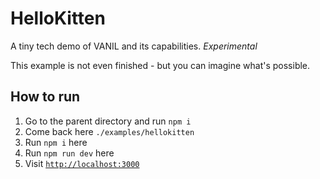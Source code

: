 # HelloKitten

A tiny tech demo of VANIL and its capabilities.
_Experimental_

This example is not even finished - but you can imagine what's possible.

## How to run

1. Go to the parent directory and run `npm i`
2. Come back here `./examples/hellokitten`
3. Run `npm i` here
4. Run `npm run dev` here
5. Visit [`http://localhost:3000`](http://localhost:3000)